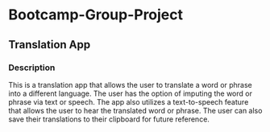 
<!-- Project Title: The name of the project. -->
# Bootcamp-Group-Project
## Translation App
<!-- Project Description: A brief description of what the project does. -->
### Description
This is a translation app that allows the user to translate a word or phrase into a different language. The user has the option of imputing the word or phrase via text or speech. The app also utilizes a text-to-speech feature that allows the user to hear the translated word or phrase. The user can also save their translations to their clipboard for future reference. 
<!-- Installation Instructions: Detailed steps on how to install and run the project. -->
<!-- Usage Instructions: Guidelines on how to use the project, including examples. -->
<!-- Contribution Guidelines: Information on how others can contribute to the project. -->
<!-- License Information: Details about the project’s licensing. -->
<!-- Contact Information: How to get in touch with the project maintainers. -->
<!-- Acknowledgments: Recognizing contributors or sources of inspiration. -->